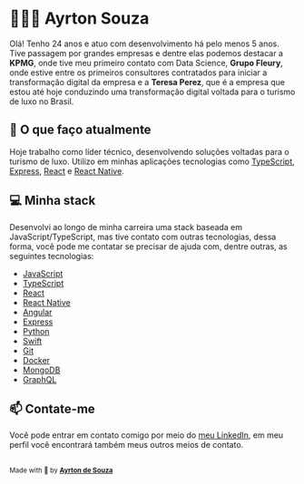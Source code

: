 <h1>👨🏻‍💻 Ayrton Souza</h1>
<p>Olá! Tenho 24 anos e atuo com desenvolvimento há pelo menos 5 anos. Tive passagem por grandes empresas e dentre elas podemos destacar a <strong>KPMG</strong>, onde tive meu primeiro contato com Data Science, <strong>Grupo Fleury</strong>, onde estive entre os primeiros consultores contratados para iniciar a transformação digital da empresa e a <strong>Teresa Perez</strong>, que é a empresa que estou até hoje conduzindo uma transformação digital voltada para o turismo de luxo no Brasil.</p>
<h2>🔭 O que faço atualmente</h2>
<p>Hoje trabalho como líder técnico, desenvolvendo soluções voltadas para o turismo de luxo. Utilizo em minhas aplicações tecnologias como <a href="[https://www.typescriptlang.org/](https://www.typescriptlang.org/)">TypeScript</a>, <a href="[https://expressjs.com/](https://expressjs.com/)">Express</a>, <a href="[https://reactjs.org/](https://reactjs.org/)">React</a> e <a href="[https://reactnative.dev/](https://reactnative.dev/)">React Native</a>.</p>
<h2>💻 Minha stack</h2>
<p>Desenvolvi ao longo de minha carreira uma stack baseada em JavaScript/TypeScript, mas tive contato com outras tecnologias, dessa forma, você pode me contatar se precisar de ajuda com, dentre outras, as seguintes tecnologias:</p>
<ul>
<li><a href="[https://developer.mozilla.org/en-US/docs/Web/JavaScript](https://developer.mozilla.org/en-US/docs/Web/JavaScript)">JavaScript</a></li>
<li><a href="[https://www.typescriptlang.org/](https://www.typescriptlang.org/)">TypeScript</a></li>
<li><a href="[https://reactjs.org/](https://reactjs.org/)">React</a></li>
<li><a href="[https://reactnative.dev/](https://reactnative.dev/)">React Native</a></li>
<li><a href="[https://angular.io/](https://angular.io/)">Angular</a></li>
<li><a href="[https://expressjs.com/](https://expressjs.com/)">Express</a></li>
<li><a href="[https://www.python.org/](https://www.python.org/)">Python</a></li>
<li><a href="[https://developer.apple.com/swift/](https://developer.apple.com/swift/)">Swift</a></li>
<li><a href="[https://git-scm.com/](https://git-scm.com/)">Git</a></li>
<li><a href="[https://www.docker.com/](https://www.docker.com/)">Docker</a></li>
<li><a href="[https://www.mongodb.com/](https://www.mongodb.com/)">MongoDB</a></li>
<li><a href="[https://graphql.org/](https://graphql.org/)">GraphQL</a></li>
</ul>
<h2>📫 Contate-me</h2>
<p>Você pode entrar em contato comigo por meio do <a href="[https://www.linkedin.com/in/ayrtonsouza](https://www.linkedin.com/in/ayrtonsouza)">meu LinkedIn</a>, em meu perfil você encontrará também meus outros meios de contato.</p>
<h2></h2>
<small>Made with <span>💙</span> by <strong><a href="[https://www.linkedin.com/in/ayrtonsouza](https://www.linkedin.com/in/ayrtonsouza)">Ayrton de Souza</a></small>
